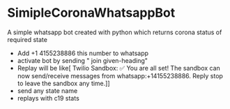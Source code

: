 # SimipleCoronaWhatsappBot
 A simple whatsapp bot created with python which returns corona status of required state
 
 - Add +1 4155238886 this number to whatsapp
 - activate bot by sending " join given-heading"
 - Replay will be like[ Twilio Sandbox: ✅ You are all set! The sandbox can now send/receive messages from whatsapp:+14155238886. Reply stop to leave the       sandbox any time.]]
 - send any state name
 - replays with c19 stats
